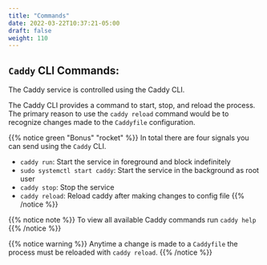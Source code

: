 ```yaml
---
title: "Commands"
date: 2022-03-22T10:37:21-05:00
draft: false
weight: 110
---
```


## `Caddy` CLI Commands:

The Caddy service is controlled using the Caddy CLI. 

The Caddy CLI provides a command to start, stop, and reload the process. The primary reason to use the `caddy reload` command would be to recognize changes made to the `Caddyfile` configuration.

{{% notice green "Bonus" "rocket" %}}
In total there are four signals you can send using the `Caddy` CLI.
- `caddy run`: Start the service in foreground and block indefinitely
- `sudo systemctl start caddy`: Start the service in the background as root user
- `caddy stop`: Stop the service
- `caddy reload`: Reload caddy after making changes to config file
{{% /notice %}}

{{% notice note %}}
To view all available Caddy commands run `caddy help`
{{% /notice %}}

{{% notice warning %}}
Anytime a change is made to a `Caddyfile` the process must be reloaded with `caddy reload`.
{{% /notice %}}
